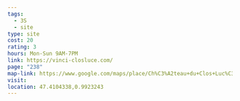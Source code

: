 ```yaml
---
tags:
  - 3S
  - site
type: site
cost: 20
rating: 3
hours: Mon-Sun 9AM-7PM
link: https://vinci-closluce.com/
page: "238"
map-link: https://www.google.com/maps/place/Ch%C3%A2teau+du+Clos+Luc%C3%A9/@47.4102576,0.9895836,17z/data=!3m1!4b1!4m6!3m5!1s0x47fcb57961d050cf:0x7fe601d9d87baa67!8m2!3d47.410254!4d0.9921585!16zL20vMHA2ZjU?entry=ttu&g_ep=EgoyMDI0MDkxMS4wIKXMDSoASAFQAw%3D%3D
visit: 
location: 47.4104338,0.9923243
---
```

